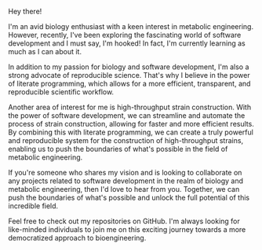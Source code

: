 Hey there! 

I'm an avid biology enthusiast with a keen interest in metabolic engineering. However, recently, I've been exploring the fascinating world of software development and I must say, I'm hooked! In fact, I'm currently learning as much as I can about it. 

In addition to my passion for biology and software development, I'm also a strong advocate of reproducible science. That's why I believe in the power of literate programming, which allows for a more efficient, transparent, and reproducible scientific workflow.

Another area of interest for me is high-throughput strain construction. With the power of software development, we can streamline and automate the process of strain construction, allowing for faster and more efficient results. By combining this with literate programming, we can create a truly powerful and reproducible system for the construction of high-throughput strains, enabling us to push the boundaries of what's possible in the field of metabolic engineering.

If you're someone who shares my vision and is looking to collaborate on any projects related to software development in the realm of biology and metabolic engineering, then I'd love to hear from you. Together, we can push the boundaries of what's possible and unlock the full potential of this incredible field. 

Feel free to check out my repositories on GitHub. I'm always looking for like-minded individuals to join me on this exciting journey towards a more democratized approach to bioengineering.
